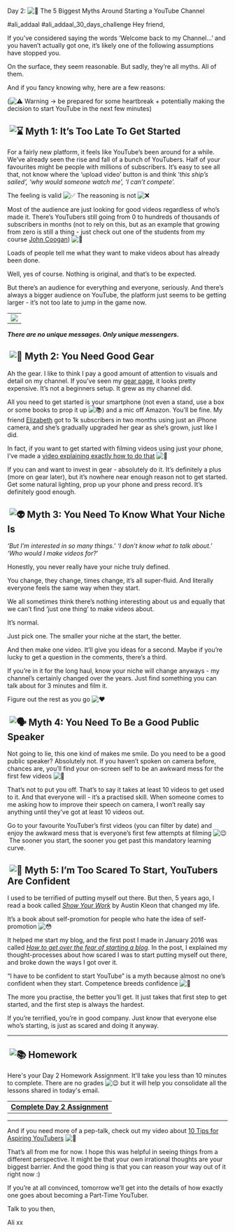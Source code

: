 Day 2: ![🙈](https://fonts.gstatic.com/s/e/notoemoji/15.0/1f648/72.png) The 5 Biggest Myths Around Starting a YouTube Channel

#ali_addaal   #ali_addaal_30_days_challenge
Hey friend,

If you’ve considered saying the words ‘Welcome back to my Channel…’ and you haven’t actually got one, it’s likely one of the following assumptions have stopped you.

On the surface, they seem reasonable. But sadly, they’re all myths. All of them.

And if you fancy knowing why, here are a few reasons:

(![⚠️](https://fonts.gstatic.com/s/e/notoemoji/15.0/26a0_fe0f/72.png) Warning → be prepared for some heartbreak + potentially making the decision to start YouTube in the next few minutes)

##  **![⌛️](https://fonts.gstatic.com/s/e/notoemoji/15.0/231b_fe0f/72.png) Myth 1: It’s Too Late To Get Started**

For a fairly new platform, it feels like YouTube’s been around for a while. We’ve already seen the rise and fall of a bunch of YouTubers. Half of your favourites might be people with millions of subscribers. It’s easy to see all that, not know where the ‘upload video’ button is and think ‘_this ship’s sailed’, ‘why would someone watch me’, ‘I can’t compete’._

The feeling is valid ![✅](https://fonts.gstatic.com/s/e/notoemoji/15.0/2705/72.png) The reasoning is not ![❌](https://fonts.gstatic.com/s/e/notoemoji/15.0/274c/72.png)

Most of the audience are just looking for good videos regardless of who’s made it. There’s YouTubers still going from 0 to hundreds of thousands of subscribers in months (not to rely on this, but as an example that growing from zero is still a thing - just check out one of the students from my course [John Coogan](https://click.convertkit-mail2.com/qduk48ve2gb8uzgze4hlhnpk9wkk/reh8h9uqk76v7rc6/aHR0cHM6Ly93d3cueW91dHViZS5jb20vYy9Kb2huQ29vZ2FuUGx1cy92aWRlb3M=)) ![🚀](https://fonts.gstatic.com/s/e/notoemoji/15.0/1f680/72.png)

Loads of people tell me what they want to make videos about has already been done.

Well, yes of course. Nothing is original, and that’s to be expected.

But there’s an audience for everything and everyone, seriously. And there’s always a bigger audience on YouTube, the platform just seems to be getting larger - it’s not too late to jump in the game now.

|   |
|---|
|![](https://ci3.googleusercontent.com/meips/ADKq_NZK0bpkQ5ZXcEfoO4V4aWhq2supmmwp9wUsZfg8k1IBSpsTAyw0YbdgEfF17FBT94AWaM-GxZKB8xDAv6-L4sYaRrjjziRc6ipdDtl455cpDpAzJ5odOodBfQmflmEHsUmjx4UYLfU6-afa6Ong0w=s0-d-e1-ft#https://embed.filekitcdn.com/e/dHG4aSRazwrs3LA9HPR1C/jnZfgMgNrh9tY76YZfXjk4?w=800&fit=max)|

**_There are no unique messages. Only unique messengers._**

##  **![🎥](https://fonts.gstatic.com/s/e/notoemoji/15.0/1f3a5/72.png) Myth 2: You Need Good Gear**

Ah the gear. I like to think I pay a good amount of attention to visuals and detail on my channel. If you’ve seen my [gear page](https://click.convertkit-mail2.com/qduk48ve2gb8uzgze4hlhnpk9wkk/08hwhgumnxlwx6ap/aHR0cHM6Ly9raXQuY28vYWxpYWJkYWFsP3V0bV9jYW1wYWlnbj1BbGklMjdzJTIwUGFydC1UaW1lJTIwWW91VHViZXIlMjBDcmFzaC1Db3Vyc2UmdXRtX21lZGl1bT1lbWFpbCZ1dG1fc291cmNlPVJldnVlJTIwbmV3c2xldHRlcg==), it looks pretty expensive. It’s not a beginners setup. It grew as my channel did.

All you need to get started is your smartphone (not even a stand, use a box or some books to prop it up ![📚](https://fonts.gstatic.com/s/e/notoemoji/15.0/1f4da/72.png)) and a mic off Amazon. You’ll be fine. My friend [Elizabeth](https://click.convertkit-mail2.com/qduk48ve2gb8uzgze4hlhnpk9wkk/8ghqh3ugw3rp3mul/aHR0cHM6Ly93d3cueW91dHViZS5jb20vY2hhbm5lbC9VQ1VGRkhYdnpBTVJTRDhCcTRiSnBweFE_dXRtX2NhbXBhaWduPUFsaSUyN3MlMjBQYXJ0LVRpbWUlMjBZb3VUdWJlciUyMENyYXNoLUNvdXJzZSZ1dG1fbWVkaXVtPWVtYWlsJnV0bV9zb3VyY2U9UmV2dWUlMjBuZXdzbGV0dGVy) got to 1k subscribers in two months using just an iPhone camera, and she’s gradually upgraded her gear as she’s grown, just like I did.

In fact, if you want to get started with filming videos using just your phone, I’ve made a [video explaining exactly how to do that](https://click.convertkit-mail2.com/qduk48ve2gb8uzgze4hlhnpk9wkk/vqh3hmunm4w34wcw/aHR0cHM6Ly95b3V0dS5iZS9Kd2hzUGROMlJOZz91dG1fY2FtcGFpZ249QWxpJTI3cyUyMFBhcnQtVGltZSUyMFlvdVR1YmVyJTIwQ3Jhc2gtQ291cnNlJnV0bV9tZWRpdW09ZW1haWwmdXRtX3NvdXJjZT1SZXZ1ZSUyMG5ld3NsZXR0ZXI=) ![🤙](https://fonts.gstatic.com/s/e/notoemoji/15.0/1f919/72.png)

If you can and want to invest in gear - absolutely do it. It’s definitely a plus (more on gear later), but it’s nowhere near enough reason not to get started. Get some natural lighting, prop up your phone and press record. It’s definitely good enough.

##  **![👽](https://fonts.gstatic.com/s/e/notoemoji/15.0/1f47d/72.png) Myth 3: You Need To Know What Your Niche Is**

_‘But I’m interested in so many things.’ ‘I don’t know what to talk about.’ ‘Who would I make videos for?_’

Honestly, you never really have your niche truly defined.

You change, they change, times change, it’s all super-fluid. And literally everyone feels the same way when they start.

We all sometimes think there’s nothing interesting about us and equally that we can’t find ‘just one thing’ to make videos about.

It’s normal.

Just pick one. The smaller your niche at the start, the better.

And then make one video. It’ll give you ideas for a second. Maybe if you’re lucky to get a question in the comments, there’s a third.

If you’re in it for the long haul, know your niche will change anyways - my channel’s certainly changed over the years. Just find something you can talk about for 3 minutes and film it.

Figure out the rest as you go ![❤️](https://fonts.gstatic.com/s/e/notoemoji/15.0/2764_fe0f/72.png)

##  **![🗣](https://fonts.gstatic.com/s/e/notoemoji/15.0/1f5e3/72.png) Myth 4: You Need To Be a Good Public Speaker**

Not going to lie, this one kind of makes me smile. Do you need to be a good public speaker? Absolutely not. If you haven’t spoken on camera before, chances are, you’ll find your on-screen self to be an awkward mess for the first few videos ![🥴](https://fonts.gstatic.com/s/e/notoemoji/15.0/1f974/72.png)

That’s not to put you off. That’s to say it takes at least 10 videos to get used to it. And that everyone will - it’s a practised skill. When someone comes to me asking how to improve their speech on camera, I won’t really say anything until they’ve got at least 10 videos out.

Go to your favourite YouTuber’s first videos (you can filter by date) and enjoy the awkward mess that is everyone’s first few attempts at filming ![😉](https://fonts.gstatic.com/s/e/notoemoji/15.0/1f609/72.png) The sooner you start, the sooner you get past this mandatory learning curve.

##  **![🙈](https://fonts.gstatic.com/s/e/notoemoji/15.0/1f648/72.png) Myth 5: I’m Too Scared To Start, YouTubers Are Confident**

I used to be terrified of putting myself out there. But then, 5 years ago, I read a book called [_Show Your Work_](https://click.convertkit-mail2.com/qduk48ve2gb8uzgze4hlhnpk9wkk/l2heh6uoq4xv4dfg/aHR0cHM6Ly9nZW5pLnVzL2RhNzY=) by Austin Kleon that changed my life.

It’s a book about self-promotion for people who hate the idea of self-promotion ![😳](https://fonts.gstatic.com/s/e/notoemoji/15.0/1f633/72.png)

It helped me start my blog, and the first post I made in January 2016 was called [_How to get over the fear of starting a blog_](https://click.convertkit-mail2.com/qduk48ve2gb8uzgze4hlhnpk9wkk/m2h7h6uo29409xtl/aHR0cHM6Ly9hbGlhYmRhYWwuY29tL2ZlYXItb2YtYmxvZ2dpbmcvP3V0bV9jYW1wYWlnbj1BbGklMjdzJTIwUGFydC1UaW1lJTIwWW91VHViZXIlMjBDcmFzaC1Db3Vyc2UmdXRtX21lZGl1bT1lbWFpbCZ1dG1fc291cmNlPVJldnVlJTIwbmV3c2xldHRlcg==)_._ In the post, I explained my thought-processes about how scared I was to start putting myself out there, and broke down the ways I got over it.

“I have to be confident to start YouTube” is a myth because almost no one’s confident when they start. Competence breeds confidence ![🔄](https://fonts.gstatic.com/s/e/notoemoji/15.0/1f504/72.png)

The more you practise, the better you’ll get. It just takes that first step to get started, and the first step is always the hardest.

If you’re terrified, you’re in good company. Just know that everyone else who’s starting, is just as scared and doing it anyway.

---

##  **![📚](https://fonts.gstatic.com/s/e/notoemoji/15.0/1f4da/72.png) Homework**

Here's your Day 2 Homework Assignment. It'll take you less than 10 minutes to complete. There are no grades ![😉](https://fonts.gstatic.com/s/e/notoemoji/15.0/1f609/72.png) but it will help you consolidate all the lessons shared in today's email.

|   |
|---|
|[**Complete Day 2 Assignment**](https://click.convertkit-mail2.com/qduk48ve2gb8uzgze4hlhnpk9wkk/e0hph0ukmerww9b7/aHR0cHM6Ly9hbGlhYmRhYWwudHlwZWZvcm0uY29tL3RvL1ZUVDlYYmhhI2VtYWlsPWFqYXlzYW1wYXRoOTdAZ21haWwuY29t)|

---

And if you need more of a pep-talk, check out my video about [10 Tips for Aspiring YouTubers](https://click.convertkit-mail2.com/qduk48ve2gb8uzgze4hlhnpk9wkk/z2hgh7uo57lrr7hz/aHR0cHM6Ly93d3cueW91dHViZS5jb20vd2F0Y2g_dXRtX2NhbXBhaWduPUFsaSUyN3MlMjBQYXJ0LVRpbWUlMjBZb3VUdWJlciUyMENyYXNoLUNvdXJzZSZ1dG1fbWVkaXVtPWVtYWlsJnV0bV9zb3VyY2U9UmV2dWUlMjBuZXdzbGV0dGVyJnY9R3BMNGpmTFpZM1E=) ![🤘](https://fonts.gstatic.com/s/e/notoemoji/15.0/1f918/72.png)

That’s all from me for now. I hope this was helpful in seeing things from a different perspective. It might be that your own irrational thoughts are your biggest barrier. And the good thing is that you can reason your way out of it right now :)

If you’re at all convinced, tomorrow we’ll get into the details of how exactly one goes about becoming a Part-Time YouTuber.

Talk to you then,

Ali xx